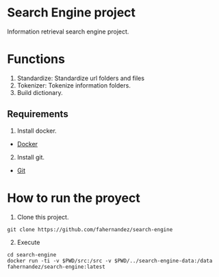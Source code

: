 # Search Engine project
Information retrieval search engine project.

# Functions
1. Standardize: Standardize url folders and files
2. Tokenizer: Tokenize information folders.
3. Build dictionary.

## Requirements
1. Install docker.
- [Docker](https://docs.docker.com/engine/installation/) 
2. Install git.
- [Git](https://gist.github.com/derhuerst/1b15ff4652a867391f03)

# How to run the proyect
1. Clone this project.
```
git clone https://github.com/fahernandez/search-engine
```
2. Execute 
```
cd search-engine
docker run -ti -v $PWD/src:/src -v $PWD/../search-engine-data:/data fahernandez/search-engine:latest
```